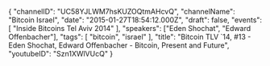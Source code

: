 {
    "channelID": "UC58YJLWM7hsKUZOQtmAHcvQ",
    "channelName": "Bitcoin Israel",
    "date": "2015-01-27T18:54:12.000Z",
    "draft": false,
    "events": [
        "Inside Bitcoins Tel Aviv 2014"
    ],
    "speakers": ["Eden Shochat", "Edward Offenbacher"],
    "tags": [
	"bitcoin",
        "israel"
    ],
    "title": "Bitcoin TLV `14, #13 - Eden Shochat, Edward Offenbacher - Bitcoin, Present and Future",
    "youtubeID": "Szn1XWlVUcQ"
}
